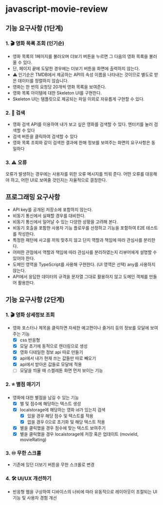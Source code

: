 # javascript-movie-review

## 기능 요구사항 (1단계)

### 1. 🎬 영화 목록 조회 (인기순)

- 영화 목록의 1페이지를 불러오며 더보기 버튼을 누르면 그 다음의 영화 목록을 불러 올 수 있다.
- 단, 페이지 끝에 도달한 경우에는 더보기 버튼을 화면에 출력하지 않는다.
- ⚠️ 인기순은 TMDB에서 제공하는 API의 속성 이름을 나타내는 것이므로 별도로 받은 데이터를 정렬하지 않습니다.
- 영화는 한 번의 요청당 20개씩 영화 목록을 보여준다.
- 영화 목록 아이템에 대한 Skeleton UI를 구현한다.
- Skeleton UI는 템플릿으로 제공되는 파일 이외로 자유롭게 구현할 수 있다.

### 2. 🔎 검색

- 영화 검색 API를 이용하여 내가 보고 싶은 영화를 검색할 수 있다.
  엔터키를 눌러 검색할 수 있다
- 검색 버튼을 클릭하여 검색할 수 있다
- 영화 목록 조회와 같이 검색한 결과에 한해 정보를 보여주는 화면의 요구사항은 동일하다

### 3. ⚠️ 오류

오류가 발생하는 경우에는 사용자를 위한 오류 메시지를 띄워 준다.
어떤 오류를 대응해야 하고, 어떤 UI로 보여줄 것인지는 자율적으로 결정한다.

## 프로그래밍 요구사항

- API key를 공개된 저장소에 포함하지 않는다.
- 비동기 통신에서 실패할 경우를 대비한다.
- 비동기 통신에서 일어날 수 있는 다양한 상황을 고려해 본다.
- 비동기 호출을 포함한 사용자 기능 플로우를 선정하고 기능을 포함하여 E2E 테스트를 작성한다.
- 특정한 패턴에 사고를 끼워 맞추지 않고 단지 역할과 책임에 따라 관심사를 분리한다.
- 어떠한 관점에서 역할과 책임에 따라 관심사를 분리하였는지 리뷰어에게 설명할 수 있어야 한다.
- 도메인 영역을 TypeScript를 사용해 구현한다. (UI 영역은 선택)
  any를 사용하지 않는다.
- API에서 응답한 데이터의 규격을 문자열 그대로 활용하지 않고 도메인 객체를 만들어 활용한다.

## 기능 요구사항 (2단계)

### 1. 🎬 영화 상세정보 조회

- 영화 포스터나 제목을 클릭하면 자세한 예고편이나 줄거리 등의 정보를 모달에 보여주는 기능
  - [x] css 반응형
  - [x] 모달 초기에 동적으로 렌더링으로 생성
  - [x] 영화 디테일한 정보 api 따로 만들기
  - [x] api에서 내가 현재 쓰는 값들만 따로 빼오기
  - [x] api에서 받아온 값들로 모달에 적용
  - [ ] 모달을 띄울 때 스켈레톤 화면 먼저 보이는 기능

### 2. ⭐️ 별점 매기기

- 영화에 대한 별점을 남길 수 있는 기능
  - [x] 별 및 점수에 해당하는 텍스트 생성
  - [x] localstorage에 해당하는 영화 id가 있는지 검색
    - [x] 있을 경우 해당 점수 및 텍스트를 적용
    - [x] 없을 경우 0으로 초기화 및 해당 텍스트 적용
  - [x] 별을 클릭했을 경우 점수에 맞는 텍스트 보여주기
  - [x] 별을 클릭했을 경우 localstorage에 저장 혹은 업데이트 (movieId, movieRating)

### 3. ♾️ 무한 스크롤

- 기존에 있던 더보기 버튼을 무한 스크롤로 변경

### 4. 🛠️ UI/UX 개선하기

- 반응형 웹을 구상하여 디바이스의 너비에 따라 유동적으로 레이아웃이 조절되는 UI 기능 및 사용자 경험 개선
